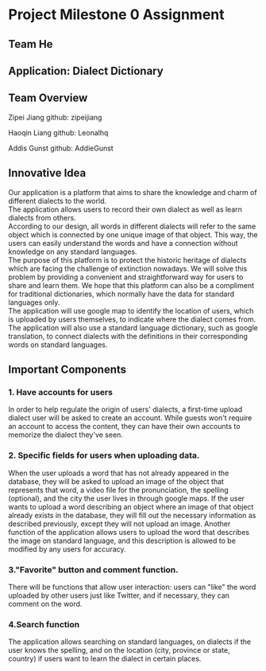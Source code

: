# Project Milestone 0 Assignment #
## Team He ##
## Application: Dialect Dictionary ##
## Team Overview ##
Zipei Jiang github: zipeijiang

Haoqin Liang github: Leonalhq

Addis Gunst github: AddieGunst
## Innovative Idea ##
Our application is a platform that aims to share the knowledge and charm of different dialects to the world.  
The application allows users to record their own dialect as well as learn dialects from others.  
According to our design, all words in different dialects will refer to the same object which is connected by one unique image of that object. This way, the users can easily understand the words and have a connection without knowledge on any standard languages.   
The purpose of this platform is to protect the historic heritage of dialects which are facing the challenge of extinction nowadays. We will solve this problem by providing a convenient and straightforward way for users to share and learn them. We hope that this platform can also be a compliment for traditional dictionaries, which normally have the data for standard languages only.  
The application will use google map to identify the location of users, which is uploaded by users themselves, to indicate where the dialect comes from. The application will also use a standard language dictionary, such as google translation, to connect dialects with the definitions in their corresponding words on standard languages.   
## Important Components ##
### 1. Have accounts for users
In order to help regulate the origin of users' dialects, a first-time upload dialect user will be asked to create an account. While guests won't require an account to access the content, they can have their own accounts to memorize the dialect they've seen.  

### 2. Specific fields for users when uploading data.
When the user uploads a word that has not already appeared in the database, they will be asked to upload an image of the object that represents that word, a video file for the pronunciation, the spelling (optional), and the city the user lives in through google maps. If the user wants to upload a word describing an object where an image of that object already exists in the database, they will fill out the necessary information as described previously, except they will not upload an image. Another function of the application allows users to upload the word that describes the image on standard language, and this description is allowed to be modified by any users for accuracy.

### 3."Favorite" button and comment function.
There will be functions that allow user interaction: users can "like" the word uploaded by other users just like Twitter, and if necessary, they can comment on the word.

### 4.Search function
The application allows searching on standard languages, on dialects if the user knows the spelling, and on the location (city, province or state, country) if users want to learn the dialect in certain places.
